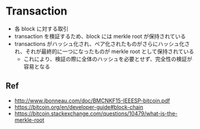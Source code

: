 # Transaction

- 各 block に対する取引
- transaction を検証するため、block には merkle root が保持されている
- transactions がハッシュ化され、ペア化されたものがさらにハッシュ化され、それが最終的に一つになったものが merkle root として保持されている
  - これにより、検証の際に全体のハッシュを必要とせず、完全性の検証が容易となる

## Ref

- http://www.jbonneau.com/doc/BMCNKF15-IEEESP-bitcoin.pdf
- https://bitcoin.org/en/developer-guide#block-chain
- https://bitcoin.stackexchange.com/questions/10479/what-is-the-merkle-root

